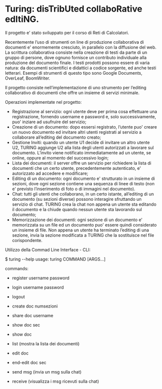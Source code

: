# Turing: disTribUted collaboRative edItiNG.
Il progetto e' stato sviluppato per il corso di Reti di Calcolatori. 

Recentemente l’uso di strumenti on line di produzione collaborativa di documenti e' enormemente cresciuto, in parallelo con la diffusione del web.
La scrittura collaborativa consiste nella creazione di testi da parte di un gruppo di persone, dove ognuno fornisce un contributo individuale alla produzione del documento finale. I testi prodotti possono essere di varia natura: da documenti scientifici e didattici a codice sorgente, ed anche testi letterari. Esempi di strumenti di questo tipo sono Google Documents, OverLeaf, BoomWriter.

Il progetto consiste nell’implementazione di uno strumento per l’editing collaborativo di documenti che offre un insieme di servizi minimale.

Operazioni implementate nel progetto:
- Registrazione al servizio: ogni utente deve per prima cosa effettuare una registrazione, fornendo username e password e, solo successivamente, puo' inziare ad usufruire del servizio;
- Creazione di un documento: dopo essersi registrato, l’utente puo' creare un nuovo documento ed invitare altri utenti registrati al servizio a collaborare all’editing del documento creato;
- Gestione Inviti: quando un utente U1 decide di invitare un altro utente U2, TURING aggiunge U2 alla lista degli utenti autorizzati a lavorare sul documento. L’invito viene notificato immediatamente ad un utente, se online, oppure al momento del successivo login;
- Lista dei documenti: il server offre un servizio per richiedere la lista di documenti che un certo utente, precedentemente autenticato, e' autorizzato ad accedere e modificare;
- Editing di un documento: ogni documento e' strutturato in un insieme di sezioni, dove ogni sezione contiene una sequenza di linee di testo (non e' previsto l’inserimento di foto o di immagini nel documento).
- Chat: tutti gli utenti che collaborano, in un certo istante, all’editing di un documento (su sezioni diverse) possono interagire sfruttando un servizio di chat. TURING crea la chat non appena un utente sta editando il documento e la chiude quando nessun utente sta lavorando sul documento;
- Memorizzazione dei documenti: ogni sezione di un documento e' memorizzata su un file ed un documento puo' essere quindi considerato un insieme di file. Non appena un utente ha terminato l’editing di una sezione, invia la sezione modificata a TURING che la sostituisce nel file corispondente.




Utilizzo della Commad Line Interface - CLI:


$ turing --help
usage: turing COMMAND [ARGS...]


commands:
- register username password 
- login username password
- logout
  
- create doc numsezioni
- share doc username
- show doc sec
- show doc
- list (mostra la lista dei documenti)
  
- edit doc
- end-edit doc sec 
- send msg (invia un msg sulla chat)
- receive (visualizza i msg ricevuti sulla chat)

